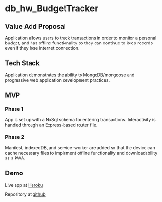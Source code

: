 # db_hw_BudgetTracker

## Value Add Proposal

Application allows users to track transactions in order to monitor a personal budget, and has offline functionality so they can continue to keep records even if they lose internet connection.

## Tech Stack

Application demonstrates the ability to MongoDB/mongoose and progressive web application development practices.

## MVP

### Phase 1

App is set up with a NoSql schema for entering transactions. Interactivity is handled through an Express-based router file.

### Phase 2

Manifest, indexedDB, and service-worker are added so that the device can cache necessary files to implement offline functionality and downloadability as a PWA.


## Demo

Live app at [Heroku](https://dashboard.heroku.com/apps/calm-tundra-13113/settings)

Repository at [github](https://github.com/dboren/db_hw_BudgetTracker)
